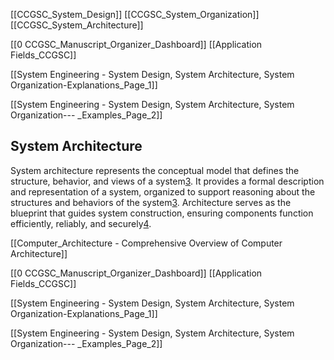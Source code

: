 
[[CCGSC_System_Design]]
	[[CCGSC_System_Organization]]
	[[CCGSC_System_Architecture]]
	
[[0 CCGSC_Manuscript_Organizer_Dashboard]]
[[Application Fields_CCGSC]]

[[System Engineering - System Design, System Architecture, System Organization-Explanations_Page_1]]

[[System Engineering - System Design, System Architecture, System Organization--- _Examples_Page_2]]


## System Architecture

System architecture represents the conceptual model that defines the structure, behavior, and views of a system[3](https://en.wikipedia.org/wiki/Systems_architecture). It provides a formal description and representation of a system, organized to support reasoning about the structures and behaviors of the system[3](https://en.wikipedia.org/wiki/Systems_architecture). Architecture serves as the blueprint that guides system construction, ensuring components function efficiently, reliably, and securely[4](https://www.orientsoftware.com/blog/system-architecture/).

[[Computer_Architecture - Comprehensive Overview of Computer Architecture]]






[[0 CCGSC_Manuscript_Organizer_Dashboard]]
[[Application Fields_CCGSC]]

[[System Engineering - System Design, System Architecture, System Organization-Explanations_Page_1]]

[[System Engineering - System Design, System Architecture, System Organization--- _Examples_Page_2]]

